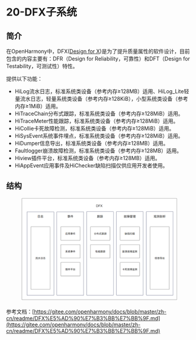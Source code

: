 # 20-DFX子系统

## 简介

在OpenHarmony中，DFX([Design for X](https://en.wikipedia.org/wiki/Design\_for\_X))是为了提升质量属性的软件设计，目前包含的内容主要有：DFR（Design for Reliability，可靠性）和DFT（Design for Testability，可测试性）特性。

提供以下功能：

* HiLog流水日志，标准系统类设备（参考内存≥128MB）适用、HiLog\_Lite轻量流水日志，轻量系统类设备（参考内存≥128KiB），小型系统类设备（参考内存≥1MiB）适用。
* HiTraceChain分布式跟踪，标准系统类设备（参考内存≥128MiB）适用。
* HiTraceMeter性能跟踪，标准系统类设备（参考内存≥128MiB）适用。
* HiCollie卡死故障检测，标准系统类设备（参考内存≥128MiB）适用。
* HiSysEvent系统事件埋点，标准系统类设备（参考内存≥128MiB）适用。
* HiDumper信息导出，标准系统类设备（参考内存≥128MB）适用。
* Faultlogger崩溃故障检测，标准系统类设备（参考内存≥128MB）适用。
* Hiview插件平台，标准系统类设备（参考内存≥128MB）适用。
* HiAppEvent应用事件及HiChecker缺陷扫描仅供应用开发者使用。

## 结构

<figure><img src=".gitbook/assets/image (63).png" alt=""><figcaption></figcaption></figure>

参考文档：[https://gitee.com/openharmony/docs/blob/master/zh-cn/readme/DFX%E5%AD%90%E7%B3%BB%E7%BB%9F.md](https://gitee.com/openharmony/docs/blob/master/zh-cn/readme/DFX%E5%AD%90%E7%B3%BB%E7%BB%9F.md)
